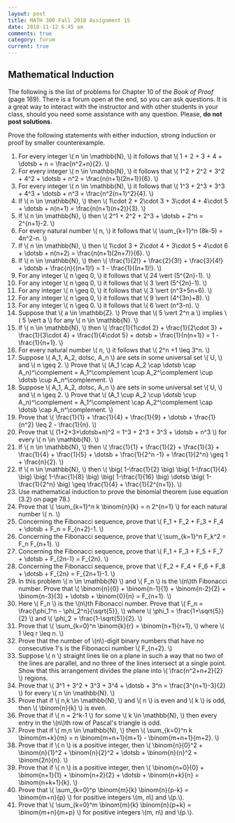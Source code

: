 ```yaml
---
layout: post
title: MATH 300 Fall 2018 Assignment 15
date: 2018-11-12 6:45 am
comments: true
category: forum
current: true
---
```


## Mathematical Induction

<div class="alert alert-info">
  The following is the list of problems for Chapter 10 of the <em>Book of Proof</em> (page 169).  There is a forum open
  at the end, so you can ask questions.  It is a great way to interact with the instructor and with other students in
  your class, should you need some assistance with any question. Please, <strong>do not post solutions</strong>.
</div>

Prove the following statements with either induction, strong induction or proof by smaller counterexample.

1. For every integer \\( n \in \mathbb{N}, \\) it follows that \\( 1 + 2 + 3 + 4 + \dotsb + n = \frac{n^2+n}{2}. \\)
2. For every integer \\( n \in \mathbb{N}, \\) it follows that \\( 1^2 + 2^2 + 3^2 + 4^2 + \dotsb + n^2 =
   \frac{n(n+1)(2n+1)}{6}. \\)
3. For every integer \\( n \in \mathbb{N}, \\) it follows that \\( 1^3 + 2^3 + 3^3 + 4^3 + \dotsb + n^3 =
   \frac{n^2(n+1)^2}{4}. \\)
4. If \\( n \in \mathbb{N}, \\) then \\( 1\cdot 2 + 2\cdot 3 + 3\cdot 4 + 4\cdot 5 + \dotsb + n(n+1) =
   \frac{n(n+1)(n+2)}{3}. \\)
5. If \\( n \in \mathbb{N}, \\) then \\( 2^1 + 2^2 + 2^3 + \dotsb + 2^n = 2^{n+1}-2. \\)
6. For every natural number \\( n, \\) it follows that \\( \sum_{k=1}^n (8k-5) = 4n^2-n. \\)
7. If \\( n \in \mathbb{N}, \\) then \\( 1\cdot 3 + 2\cdot 4 + 3\cdot 5 + 4\cdot 6 + \dotsb + n(n+2) =
   \frac{n(n+1)(2n+7)}{6}. \\)
8. If \\( n \in \mathbb{N}, \\) then \\( \frac{1}{2!} + \frac{2}{3!} + \frac{3}{4!} + \dotsb + \frac{n}{(n+1)!} = 1 -
   \frac{1}{(n+1)!}. \\)
9. For any integer \\( n \geq 0, \\) it follows that \\( 24 \vert (5^{2n}-1). \\)
10. For any integer \\( n \geq 0, \\) it follows that \\( 3 \vert (5^{2n}-1). \\)
11. For any integer \\( n \geq 0, \\) it follows that \\( 3 \vert (n^3+5n+6). \\)
12. For any integer \\( n \geq 0, \\) it follows that \\( 9 \vert (4^{3n}+8). \\)
13. For any integer \\( n \geq 0. \\) it follows that \\( 6 \vert (n^3-n). \\)
14. Suppose that \\( a \in \mathbb{Z}.  \\) Prove that \\( 5 \vert 2^n a \\) implies \\( 5 \vert a \\) for any \\( n \in
    \mathbb{N}. \\)
15. If \\( n \in \mathbb{N}, \\) then \\( \frac{1}{1\cdot 2} + \frac{1}{2\cdot 3} + \frac{1}{3\cdot 4} + \frac{1}{4\cdot
    5} + dotsb + \frac{1}{n(n+1)} = 1 - \frac{1}{n+1}. \\)
16. For every natural number \\( n, \\) it follows that \\( 2^n +1 \leq 3^n. \\)
17. Suppose \\( A_1, A_2, dotsc, A_n \\) are sets in some universal set \\( U, \\) and \\( n \geq 2. \\)  Prove that \\(
    (A_1 \cap A_2 \cap \dotsb \cap A_n)^\complement = A_1^\complement \cup A_2^\complement \cup \dotsb \cup
    A_n^\complement. \\)
18. Suppose \\( A_1, A_2, dotsc, A_n \\) are sets in some universal set \\( U, \\) and \\( n \geq 2. \\)  Prove that \\(
    (A_1 \cup A_2 \cup \dotsb \cup A_n)^\complement = A_1^\complement \cap A_2^\complement \cap \dotsb \cap
    A_n^\complement. \\)
19. Prove that \\( \frac{1}{1} + \frac{1}{4} + \frac{1}{9} + \dotsb + \frac{1}{n^2} \leq 2 - \frac{1}{n}. \\)
20. Prove that \\( (1+2+3+\dotsb+n)^2 = 1^3 + 2^3 + 3^3 + \dotsb + n^3 \\) for every \\( n \in \mathbb{N}. \\)
21. If \\( n \in \mathbb{N}, \\) then \\( \frac{1}{1} + \frac{1}{2} + \frac{1}{3} + \frac{1}{4} + \frac{1}{5} + \dotsb +
    \frac{1}{2^n -1} + \frac{1}{2^n} \geq 1 + \frac{n}{2}. \\)
22. If \\( n \in \mathbb{N}, \\) then \\( \big( 1-\frac{1}{2} \big) \big( 1-\frac{1}{4} \big) \big( 1-\frac{1}{8} \big)
    \big( 1-\frac{1}{16} \big) \dotsb \big( 1-\frac{1}{2^n} \big) \geq \frac{1}{4} + \frac{1}{2^{n+1}}. \\)
23. Use mathematical induction to prove the binomial theorem (use equation (3.2) on page 78.)
24. Prove that \\( \sum_{k=1}^n k \binom{n}{k} = n 2^{n=1} \\) for each natural number \\( n. \\)
25. Concerning the Fibonacci sequence, prove that \\( F_1 + F_2 + F_3 + F_4 + \dotsb + F_n = F_{n+2}-1. \\)
26. Concerning the Fibonacci sequence, prove that \\( \sum_{k=1}^n F_k^2 = F_n F_{n+1}. \\)
27. Concerning the Fibonacci sequence, prove that \\( F_1 + F_3 + F_5 + F_7 + \dotsb + F_{2n-1} = F_{2n}. \\)
28. Concerning the Fibonacci sequence, prove that \\( F_2 + F_4 + F_6 + F_8 + \dotsb + F_{2n} = F_{2n+1}-1. \\)
29. In this problem \\( n \in \mathbb{N} \\) and \\( F_n \\) is the \\(n\\)th Fibonacci number.  Prove that \\(
    \binom{n}{0} + \binom{n-1}{1} + \binom{n-2}{2} + \binom{n-3}{3} + \dotsb + \binom{0}{n} =
    F_{n+1}. \\)
30. Here \\( F_n \\) is the \\(n\\)th Fibonacci number.  Prove that \\( F_n = \frac{\phi_1^n - \phi_2^n}{\sqrt{5}}, \\)
    where \\( \phi_1 = \frac{1+\sqrt{5}}{2} \\) and \\( \phi_2 = \frac{1-\sqrt{5}}{2}. \\)
31. Prove that \\( \sum_{k=0}^n \binom{k}{r} = \binom{n+1}{r+1}, \\) where \\( 1 \leq r \leq n. \\)
32. Prove that the number of \\(n\\)-digit binary numbers that have no consecutive 1's is the Fibonacci number \\(
    F_{n+2}. \\)
33. Suppose \\( n \\) straight lines lie on a plane in such a way that no two of the lines are parallel, and no three of
    the lines intersect at a single point.  Show that this arrangement divides the plane into \\( \frac{n^2+n+2}{2} \\)
    regions.
34. Prove that \\( 3^1 + 3^2 + 3^3 + 3^4 + \dotsb + 3^n = \frac{3^{n+1}-3}{2} \\) for every \\( n \in \mathbb{N}. \\)
35. Prove that if \\( n,k \in \mathbb{N}, \\) and \\( n \\) is even and \\( k \\) is odd, then \\( \binom{n}{k} \\) is even.
36. Prove that if \\( n = 2^k-1 \\) for some \\( k \in \mathbb{N}, \\) then every entry in the \\(n\\)th row of Pascal's
    triangle is odd. 
37. Prove that if \\( m,n \in \mathbb{N}, \\) then \\( \sum_{k=0}^n k \binom{m+k}{m} = n \binom{m+n+1}{m+1} -
    \binom{m+n+1}{m+2}. \\)
38. Prove that if \\( n \\) is a positive integer, then \\( \binom{n}{0}^2 + \binom{n}{1}^2 + \binom{n}{2}^2 + \dotsb +
    \binom{n}{n}^2 = \binom{2n}{n}. \\)
39. Prove that if \\( n \\) is a positive integer, then \\( \binom{n+0}{0} + \binom{n+1}{1} + \binom{n+2}{2} + \dotsb +
    \binom{n+k}{n} = \binom{n+k+1}{k}. \\)
40. Prove that \\( \sum_{k=0}^p \binom{m}{k} \binom{n}{p-k} = \binom{m+n}{p} \\) for positive integers \\(m, n\\) and
    \\(p.\\).
41. Prove that \\( \sum_{k=0}^m \binom{m}{k} \binom{n}{p+k} = \binom{m+n}{m+p} \\) for positive integers \\(m, n\\) and
    \\(p.\\).

